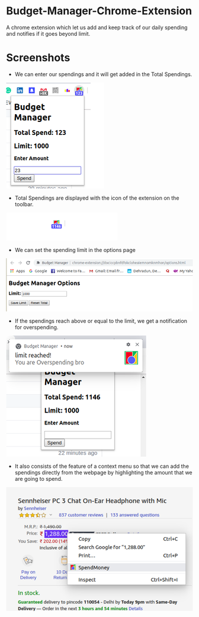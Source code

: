 # Budget-Manager-Chrome-Extension
A chrome extension which let us add and keep track of our daily spending and notifies if it goes beyond limit.

# Screenshots

* We can enter our spendings and it will get added in the Total Spendings.  

![Image](./Screenshots/popup.png)      
  
* Total Spendings are displayed with the icon of the extension on the toolbar.  

![Image](./Screenshots/icon.png)  

* We can set the spending limit in the options page  

![Image](./Screenshots/options-page.png)  
  
* If the spendings reach above or equal to the limit, we get a notification for overspending.  

![Image](./Screenshots/notification.png)  
  
* It also consists of the feature of a context menu so that we can add the spendings directly from the webpage by highlighting the amount that we are going to spend.  

![Image](./Screenshots/context-menu.png)
